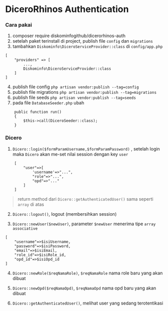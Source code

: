 # DiceroRhinos Authentication




### Cara pakai

1. composer require diskominfogithub/dicerorhinos-auth
2. setelah paket terinstall di project, publish file `config` dan `migrations`
3. tambahkan `Diskominfo\DiceroServiceProvider::class` di `config/app.php`

```
[
    "providers" => [
        ...,
        Diskominfo\DiceroServiceProvider::class
    ]
]
```

4. publish file config `php artisan vendor:publish --tag=config`
5. publish file migrations `php artisan vendor:publish --tag=migrations`
6. publish file seeds `php artisan vendor:publish --tag=seeds`
7. pada file `DatabaseSeeder.php` ubah

```
    public function run()
    {
        $this->call(DiceroSeeder::class);
    }
```



### Dicero

1. `Dicero::login($formParamUsername,$formParamPassword)`
, setelah login maka `Dicero` akan me-set nilai session dengan key `user`

```
    [
        "user"=>[
            'username'=>"...",
            "role"=>"...",
            "opd"=>"..."
        ]
    ]
```

> return method dari `Dicero::getAuthenticatedUser()` sama seperti `array` di atas

2. `Dicero::logout()`, logout (membersihkan session)

3. `Dicero::newUser($newUser)`, parameter
`$newUser` menerima tipe `array associative`

```
[
    "username"=>$isiUsername,
    "password"=>$isiPassword,
    "email"=>$isiEmail,
    "role_id"=>$isiRole_id,
    "opd_id"=>$isiOpd_id
]
```

4. `Dicero::newRole($reqNamaRole)`, `$reqNamaRole` nama role baru yang akan dibuat

5. `Dicero::newOpd($reqNamaOpd)`,
`$reqNamaOpd` nama opd baru yang akan dibuat

6. `Dicero::getAuthenticatedUser()`, melihat user yang sedang terotentikasi
